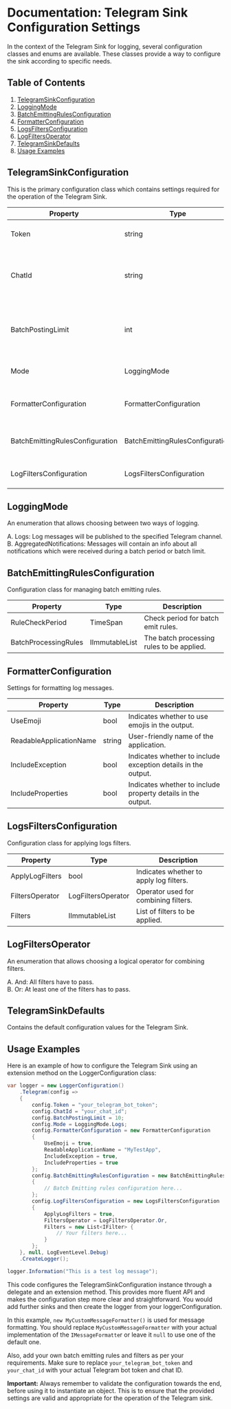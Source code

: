 ﻿# Documentation: Telegram Sink Configuration Settings

In the context of the Telegram Sink for logging, several configuration classes and enums are available. These classes provide a way to configure the sink according to specific needs.

## Table of Contents

1. [TelegramSinkConfiguration](#telegramsinkconfiguration)
2. [LoggingMode](#loggingmode)
3. [BatchEmittingRulesConfiguration](#batchemittingrulesconfiguration)
4. [FormatterConfiguration](#formatterconfiguration)
5. [LogsFiltersConfiguration](#logsfiltersconfiguration)
6. [LogFiltersOperator](#logfiltersoperator)
7. [TelegramSinkDefaults](#telegramsinkdefaults)
8. [Usage Examples](#usage-examples)

<a name="telegramsinkconfiguration"></a>
## TelegramSinkConfiguration

This is the primary configuration class which contains settings required for the operation of the Telegram Sink.

| Property                        | Type                            | Description                                               |
|---------------------------------|---------------------------------|-----------------------------------------------------------|
| Token                           | string                          | Token for Telegram API access.                            |
| ChatId                          | string                          | Identifies the chat to which log messages will be posted. |
| BatchPostingLimit               | int                             | The maximum number of events to post in a single batch.   |
| Mode                            | LoggingMode                     | Sets the logging mode.                                    |
| FormatterConfiguration          | FormatterConfiguration          | Configuration for formatting logs.                        |
| BatchEmittingRulesConfiguration | BatchEmittingRulesConfiguration | Configuration for rules on emitting batches.              |
| LogFiltersConfiguration         | LogsFiltersConfiguration        | Configuration for filtering logs.                         |

<a name="loggingmode"></a>
## LoggingMode

An enumeration that allows choosing between two ways of logging.

A. Logs: Log messages will be published to the specified Telegram channel.<br/>
B. AggregatedNotifications: Messages will contain an info about all notifications which were received during a batch period or batch limit.

<a name="batchemittingrulesconfiguration"></a>
## BatchEmittingRulesConfiguration

Configuration class for managing batch emitting rules.

| Property             | Type                  | Description                               |
|----------------------|-----------------------|-------------------------------------------|
| RuleCheckPeriod      | TimeSpan              | Check period for batch emit rules.        |
| BatchProcessingRules | IImmutableList<IRule> | The batch processing rules to be applied. |

<a name="formatterconfiguration"></a>
## FormatterConfiguration

Settings for formatting log messages.

| Property                | Type   | Description                                                   |
|-------------------------|--------|---------------------------------------------------------------|
| UseEmoji                | bool   | Indicates whether to use emojis in the output.                |
| ReadableApplicationName | string | User-friendly name of the application.                        |
| IncludeException        | bool   | Indicates whether to include exception details in the output. |
| IncludeProperties       | bool   | Indicates whether to include property details in the output.  |

<a name="logsfiltersconfiguration"></a>
## LogsFiltersConfiguration

Configuration class for applying logs filters.

| Property        | Type                    | Description                             |
|-----------------|-------------------------|-----------------------------------------|
| ApplyLogFilters | bool                    | Indicates whether to apply log filters. |
| FiltersOperator | LogFiltersOperator      | Operator used for combining filters.    |
| Filters         | IImmutableList<IFilter> | List of filters to be applied.          |

<a name="logfiltersoperator"></a>
## LogFiltersOperator

An enumeration that allows choosing a logical operator for combining filters.

A. And: All filters have to pass.<br/>
B. Or: At least one of the filters has to pass.

<a name="telegramsinkdefaults"></a>
## TelegramSinkDefaults

Contains the default configuration values for the Telegram Sink.

<a name="usage-examples"></a>
## Usage Examples

Here is an example of how to configure the Telegram Sink using an extension method on the LoggerConfiguration class:

```csharp
var logger = new LoggerConfiguration()
    .Telegram(config =>
    {
        config.Token = "your_telegram_bot_token";
        config.ChatId = "your_chat_id";
        config.BatchPostingLimit = 10;
        config.Mode = LoggingMode.Logs;
        config.FormatterConfiguration = new FormatterConfiguration
        {
            UseEmoji = true,
            ReadableApplicationName = "MyTestApp",
            IncludeException = true,
            IncludeProperties = true
        };
        config.BatchEmittingRulesConfiguration = new BatchEmittingRulesConfiguration
        {
            // Batch Emitting rules configuration here...
        };
        config.LogFiltersConfiguration = new LogsFiltersConfiguration
        {
            ApplyLogFilters = true,
            FiltersOperator = LogFiltersOperator.Or,
            Filters = new List<IFilter> {
                // Your filters here...
            }
        };
    }, null, LogEventLevel.Debug)
    .CreateLogger();

logger.Information("This is a test log message");
```

This code configures the TelegramSinkConfiguration instance through a delegate and an extension method. This
provides  more fluent API and makes the configuration step more clear and straightforward. You would add further
sinks and then create the logger from your loggerConfiguration.

In this example, `new MyCustomMessageFormatter()` is used for message formatting. You should replace 
`MyCustomMessageFormatter` with your actual implementation of the `IMessageFormatte`r or leave it `null` to use one of the 
default one. 

Also, add your own batch emitting rules and filters as per your requirements.
Make sure to replace `your_telegram_bot_token` and `your_chat_id` with your actual Telegram bot token and chat ID.


**Important:** Always remember to validate the configuration towards the end, before using it to instantiate an 
object. This is to ensure that the provided settings are valid and appropriate for the operation of the Telegram sink.